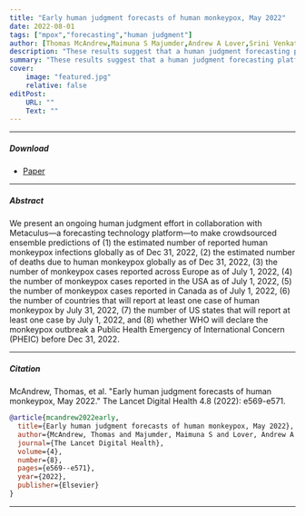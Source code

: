 ```yaml
---
title: "Early human judgment forecasts of human monkeypox, May 2022"
date: 2022-08-01
tags: ["mpox","forecasting","human judgment"]
author: [Thomas McAndrew,Maimuna S Majumder,Andrew A Lover,Srini Venkatramanan,Paolo Bocchini,Tamay Besiroglu,Allison Codi,David Braun,Gaia Dempsey, Sam Abbott,Sylvain Chevalier, Nikos I Bosse, Juan Cambeiro]
description: "These results suggest that a human judgment forecasting platform can quickly generate probabilistic predictions for targets of public health importance"
summary: "These results suggest that a human judgment forecasting platform can quickly generate probabilistic predictions for targets of public health importance"
cover:
    image: "featured.jpg"
    relative: false
editPost:
    URL: ""
    Text: ""
---
```


---

##### Download

+ [Paper](https://www.thelancet.com/journals/landig/article/PIIS2589-7500(22)00127-3/fulltext)

---

##### Abstract

We present an ongoing human judgment effort in collaboration with Metaculus—a forecasting technology platform—to make crowdsourced ensemble predictions of (1) the estimated number of reported human monkeypox infections globally as of Dec 31, 2022, (2) the estimated number of deaths due to human monkeypox globally as of Dec 31, 2022, (3) the number of monkeypox cases reported across Europe as of July 1, 2022, (4) the number of monkeypox cases reported in the USA as of July 1, 2022, (5) the number of monkeypox cases reported in Canada as of July 1, 2022, (6) the number of countries that will report at least one case of human monkeypox by July 31, 2022, (7) the number of US states that will report at least one case by July 1, 2022, and (8) whether WHO will declare the monkeypox outbreak a Public Health Emergency of International Concern (PHEIC) before Dec 31, 2022.

---


##### Citation

McAndrew, Thomas, et al. "Early human judgment forecasts of human monkeypox, May 2022." The Lancet Digital Health 4.8 (2022): e569-e571.

```BibTeX
@article{mcandrew2022early,
  title={Early human judgment forecasts of human monkeypox, May 2022},
  author={McAndrew, Thomas and Majumder, Maimuna S and Lover, Andrew A and Venkatramanan, Srini and Bocchini, Paolo and Besiroglu, Tamay and Codi, Allison and Braun, David and Dempsey, Gaia and Abbott, Sam and others},
  journal={The Lancet Digital Health},
  volume={4},
  number={8},
  pages={e569--e571},
  year={2022},
  publisher={Elsevier}
}
```
---
